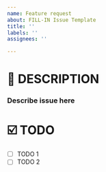 ```yaml
---
name: Feature request
about: FILL-IN Issue Template
title: ''
labels: ''
assignees: ''

---
```



# 📝 DESCRIPTION
### Describe issue here

# ☑️ TODO
- [ ] TODO 1
- [ ] TODO 2
